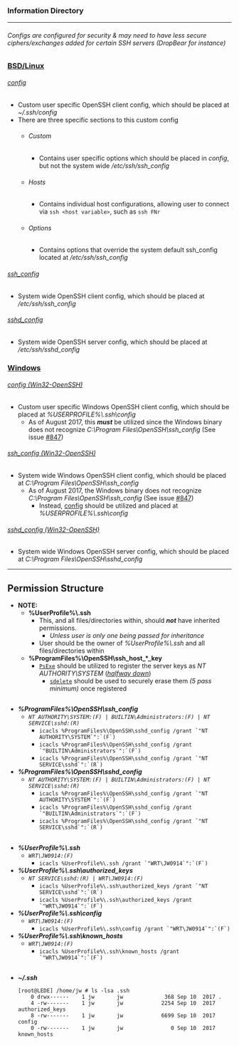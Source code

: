 
### Information Directory ###
---

###### Configs are configured for security & may need to have less secure ciphers/exchanges added for certain SSH servers _(DropBear for instance)_ ###### 


### [BSD/Linux](BSD-Linux) ###

  ###### [_config_](BSD-Linux/config) ######
  - Custom user specific OpenSSH client config, which should be placed at _~/.ssh/config_
  - There are three specific sections to this custom config
    - ###### Custom ######
      - Contains user specific options which should be placed in _config_, but not the system wide _/etc/ssh/ssh_config_
    - ###### Hosts ######
      - Contains individual host configurations, allowing user to connect via `ssh <host variable>`, such as `ssh FNr`
    - ###### Options ######
      - Contains options that override the system default ssh_config located at _/etc/ssh/ssh_config_

  ###### [_ssh_config_](BSD-Linux/ssh_config) ######
  - System wide OpenSSH client config, which should be placed at _/etc/ssh/ssh_config_

  ###### [_sshd_config_](BSD-Linux/sshd_config) ######  
  - System wide OpenSSH server config, which should be placed at _/etc/ssh/sshd_config_


### [Windows](Windows) ###

  ###### [_config (Win32-OpenSSH)_](Windows/config%20(Win32-OpenSSH)) ######
  - Custom user specific Windows OpenSSH client config, which should be placed at _%USERPROFILE%\\.ssh\config_
    - As of August 2017, this **_must_** be utilized since the Windows binary does not recognize _C:\Program Files\OpenSSH\ssh_config_ (See issue [#847](https://github.com/PowerShell/Win32-OpenSSH/issues/847))

  ###### [_ssh_config (Win32-OpenSSH)_](Windows/ssh_config%20(Win32-OpenSSH)) ######
  - System wide Windows OpenSSH client config, which should be placed at _C:\Program Files\OpenSSH\ssh_config_
    - As of August 2017, the Windows binary does not recognize _C:\Program Files\OpenSSH\ssh_config_ (See issue [#847](https://github.com/PowerShell/Win32-OpenSSH/issues/847))
      - Instead, [config](Windows/config%20(Win32-OpenSSH)) should be utilized and placed at _%USERPROFILE%\\.ssh\config_

  ###### [_sshd_config (Win32-OpenSSH)_](Windows/sshd_config%20(Win32-OpenSSH)) ######
  - System wide Windows OpenSSH server config, which should be placed at _C:\Program Files\OpenSSH\sshd_config_
---

## Permission Structure ##
- **NOTE:**
  - **%UserProfile%\\.ssh**
    - This, and all files/directories within, should _**not**_ have inherited permissions.
      - _Unless user is only one being passed for inheritance_
    - User should be the owner of _%UserProfile%\\.ssh_ and all files/directories within
  - **%ProgramFiles%\\OpenSSH\\ssh_host_*_key**
    - [`PsExe`](https://docs.microsoft.com/en-us/sysinternals/downloads/psexec) should be utilized to register the server keys as _NT AUTHORITY\SYSTEM_ (_[halfway down](https://github.com/PowerShell/Win32-OpenSSH/wiki/Install-Win32-OpenSSH)_)
      - [`sdelete`](https://docs.microsoft.com/en-us/sysinternals/downloads/sdelete) should be used to securely erase them _(5 pass minimum)_ once registered
##

- **_%ProgramFiles%\\OpenSSH\\ssh_config_**
  - _`NT AUTHORITY\SYSTEM:(F) | BUILTIN\Administrators:(F) | NT SERVICE\sshd:(R)`_
    - ```icacls %ProgramFiles%\OpenSSH\sshd_config /grant `"NT AUTHORITY\SYSTEM`":`(F`)```
    - ```icacls %ProgramFiles%\OpenSSH\sshd_config /grant `"BUILTIN\Administrators`":`(F`)```
    - ```icacls %ProgramFiles%\OpenSSH\sshd_config /grant `"NT SERVICE\sshd`":`(R`)```
- **_%ProgramFiles%\\OpenSSH\\sshd_config_**
  - _`NT AUTHORITY\SYSTEM:(F) | BUILTIN\Administrators:(F) | NT SERVICE\sshd:(R)`_
    - ```icacls %ProgramFiles%\OpenSSH\sshd_config /grant `"NT AUTHORITY\SYSTEM`":`(F`)```
    - ```icacls %ProgramFiles%\OpenSSH\sshd_config /grant `"BUILTIN\Administrators`":`(F`)```
    - ```icacls %ProgramFiles%\OpenSSH\sshd_config /grant `"NT SERVICE\sshd`":`(R`)```
##

- **_%UserProfile%\\.ssh_**
  - _`WRT\JW0914:(F)`_
    - ```icacls %UserProfile%\.ssh /grant `"WRT\JW0914`":`(F`)```
- **_%UserProfile%\\.ssh\\authorized_keys_**
  - _`NT SERVICE\sshd:(R) | WRT\JW0914:(F)`_
    - ```icacls %UserProfile%\.ssh\authorized_keys /grant `"NT SERVICE\sshd`":`(R`)```
    - ```icacls %UserProfile%\.ssh\authorized_keys /grant `"WRT\JW0914`":`(F`)```
- **_%UserProfile%\\.ssh\\config_**
  - _`WRT\JW0914:(F)`_
    - ```icacls %UserProfile%\.ssh\config /grant `"WRT\JW0914`":`(F`)```
- **_%UserProfile%\\.ssh\\known_hosts_**
  - _`WRT\JW0914:(F)`_
    - ```icacls %UserProfile%\.ssh\known_hosts /grant `"WRT\JW0914`":`(F`)```
##

- **_~/.ssh_**
  ```
  [root@LEDE] /home/jw # ls -lsa .ssh
      0 drwx------    1 jw       jw             368 Sep 10  2017 .
      4 -rw-------    1 jw       jw            2254 Sep 10  2017 authorized_keys
      8 -rw-------    1 jw       jw            6699 Sep 10  2017 config
      0 -rw-------    1 jw       jw               0 Sep 10  2017 known_hosts
  ```
